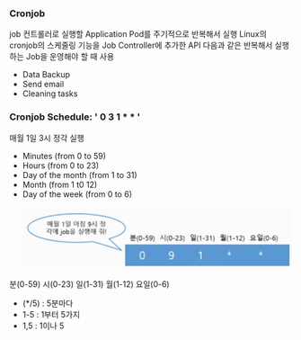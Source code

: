 ### Cronjob

job 컨트롤러로 실행할 Application Pod를 주기적으로 반복해서 실행
Linux의 cronjob의 스케줄링 기능을 Job Controller에 추가한 API
다음과 같은 반복해서 실행하는 Job을 운영해야 할 때 사용
- Data Backup
- Send email
- CIeaning tasks

### Cronjob Schedule: ' 0 3 1 * * '
매월 1일 3시 정각 실행

- Minutes (from 0 to 59)
- Hours (from 0 to 23)
- Day of the month (from 1 to 31)
- Month (from 1 t0 12)
- Day of the week (from 0 to 6)
<br/><br/>
![img_1.png](img_1.png)

분(0-59) 시(0-23) 일(1-31) 월(1-12) 요일(0-6)

- (*/5)  : 5분마다
- 1-5    : 1부터 5가지
- 1,5    : 1이나 5
